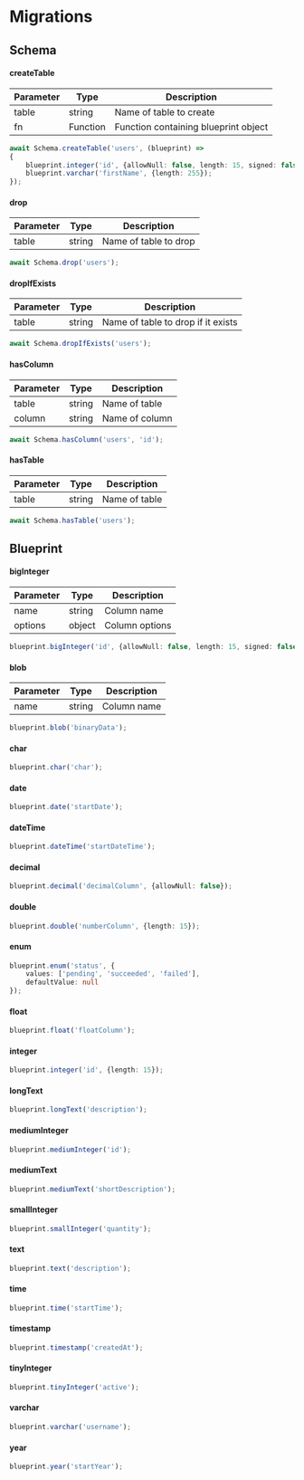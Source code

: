 # Migrations

## Schema

#### createTable

| Parameter | Type     | Description                          |
| --------- | -------- | ------------------------------------ |
| table     | string   | Name of table to create              |
| fn        | Function | Function containing blueprint object |

```ts
await Schema.createTable('users', (blueprint) =>
{
    blueprint.integer('id', {allowNull: false, length: 15, signed: false});
    blueprint.varchar('firstName', {length: 255});
});
```

#### drop

| Parameter | Type     | Description           |
| --------- | -------- | --------------------- |
| table     | string   | Name of table to drop |

```ts
await Schema.drop('users');
```

#### dropIfExists

| Parameter | Type     | Description                        |
| --------- | -------- | ---------------------------------- |
| table     | string   | Name of table to drop if it exists |

```ts
await Schema.dropIfExists('users');
```

#### hasColumn

| Parameter | Type     | Description    |
| --------- | -------- | -------------- |
| table     | string   | Name of table  |
| column    | string   | Name of column |

```ts
await Schema.hasColumn('users', 'id');
```

#### hasTable

| Parameter | Type     | Description   |
| --------- | -------- | ------------- |
| table     | string   | Name of table |

```ts
await Schema.hasTable('users');
```

## Blueprint

#### bigInteger

| Parameter | Type     | Description    |
| --------- | -------- | -------------- |
| name      | string   | Column name    |
| options   | object   | Column options |

```ts
blueprint.bigInteger('id', {allowNull: false, length: 15, signed: false});
```

#### blob

| Parameter | Type     | Description |
| --------- | -------- | ----------- |
| name      | string   | Column name |

```ts
blueprint.blob('binaryData');
```

#### char

```ts
blueprint.char('char');
```

#### date

```ts
blueprint.date('startDate');
```

#### dateTime

```ts
blueprint.dateTime('startDateTime');
```

#### decimal

```ts
blueprint.decimal('decimalColumn', {allowNull: false});
```

#### double

```ts
blueprint.double('numberColumn', {length: 15});
```

#### enum

```ts
blueprint.enum('status', {
    values: ['pending', 'succeeded', 'failed'],
    defaultValue: null
});
```

#### float

```ts
blueprint.float('floatColumn');
```

#### integer

```ts
blueprint.integer('id', {length: 15});
```

#### longText

```ts
blueprint.longText('description');
```

#### mediumInteger

```ts
blueprint.mediumInteger('id');
```

#### mediumText

```ts
blueprint.mediumText('shortDescription');
```

#### smallInteger

```ts
blueprint.smallInteger('quantity');
```

#### text

```ts
blueprint.text('description');
```

#### time

```ts
blueprint.time('startTime');
```

#### timestamp

```ts
blueprint.timestamp('createdAt');
```

#### tinyInteger

```ts
blueprint.tinyInteger('active');
```

#### varchar

```ts
blueprint.varchar('username');
```

#### year

```ts
blueprint.year('startYear');
```
